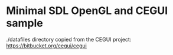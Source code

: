 Minimal SDL OpenGL and CEGUI sample
====================================

./datafiles directory copied from the CEGUI project: https://bitbucket.org/cegui/cegui
